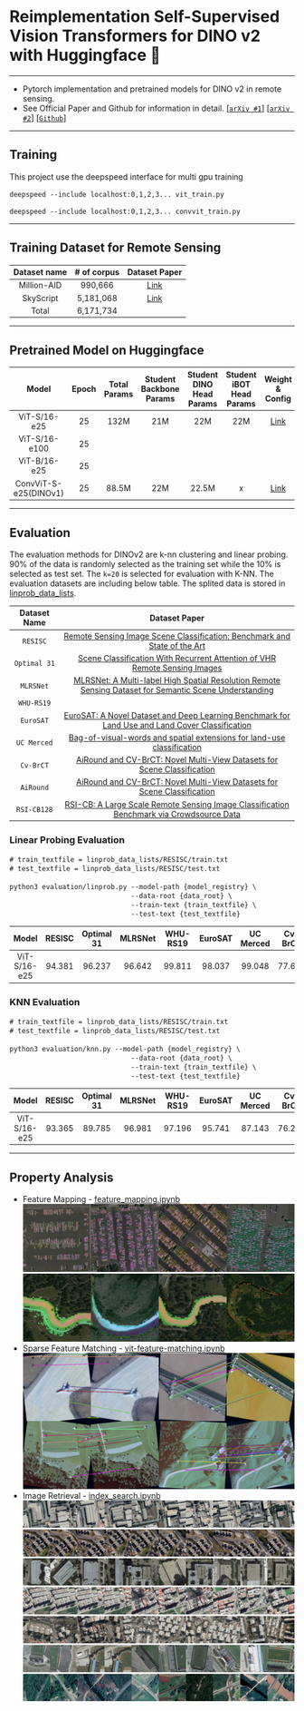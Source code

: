 # Reimplementation Self-Supervised Vision Transformers for DINO v2 with Huggingface 🤗
---
* Pytorch implementation and pretrained models for DINO v2 in remote sensing.
* See Official Paper and Github for information in detail.
[[`arXiv #1`]](https://arxiv.org/abs/2304.07193)
[[`arXiv #2`]](https://arxiv.org/abs/2309.16588)
[[`Github`]](https://github.com/facebookresearch/dinov2)

---
## Training

This project use the deepspeed interface for multi gpu training
```
deepspeed --include localhost:0,1,2,3... vit_train.py
```
```
deepspeed --include localhost:0,1,2,3... convvit_train.py
```

---
## Training Dataset for Remote Sensing

| Dataset name | # of corpus | Dataset Paper |
| :-: | :-: | :-: |
| Million-AID | 990,666 | [Link](https://arxiv.org/abs/2006.12485) |
| SkyScript | 5,181,068 | [Link](https://arxiv.org/abs/2312.12856) |
| Total | 6,171,734 | |

---
## Pretrained Model on Huggingface
| Model | Epoch | Total Params | Student Backbone Params | Student DINO Head Params | Student iBOT Head Params | Weight & Config | Logs |
| :-: | :-: | :-: | :-: | :-: | :-: | :-: | :-: |
| ViT-S/16-e25 | 25 | 132M | 21M | 22M | 22M | [Link](https://huggingface.co/KevinCha/dinov2-vit-small-remote-sensing) | [logs](https://huggingface.co/KevinCha/dinov2-vit-small-remote-sensing/tensorboard) |
| ViT-S/16-e100 | 25 |  |  |  |  | | |
| ViT-B/16-e25 | 25 |  |  |  |  | | |
| ConvViT-S-e25(DINOv1) | 25 | 88.5M | 22M | 22.5M | x | [Link](https://huggingface.co/KevinCha/dinov2-conv-vit-small-remote-sensing) | [logs](https://huggingface.co/KevinCha/dinov2-conv-vit-small-remote-sensing/tensorboard) |

---

## Evaluation

The evaluation methods for DINOv2 are k-nn clustering and linear probing. 90% of the data is randomly selected as the training set while the 10% is selected as test set. The `k=20` is selected for evaluation with K-NN. The evaluation datasets are including below table. The splited data is stored in [linprob_data_lists](/linprob_data_lists).

| Dataset Name | Dataset Paper |
| :-: | :-: |
| `RESISC` | [Remote Sensing Image Scene Classification: Benchmark and State of the Art](https://arxiv.org/abs/1703.00121) |
|`Optimal 31` | [Scene Classification With Recurrent Attention of VHR Remote Sensing Images](https://ieeexplore.ieee.org/document/8454883) |
| `MLRSNet`| [MLRSNet: A Multi-label High Spatial Resolution Remote Sensing Dataset for Semantic Scene Understanding](https://arxiv.org/abs/2010.00243) |
| `WHU-RS19` |  |
| `EuroSAT` | [EuroSAT: A Novel Dataset and Deep Learning Benchmark for Land Use and Land Cover Classification](https://arxiv.org/abs/1709.00029) |
| `UC Merced` | [Bag-of-visual-words and spatial extensions for land-use classification](https://dl.acm.org/doi/10.1145/1869790.1869829) |
| `Cv-BrCT` | [AiRound and CV-BrCT: Novel Multi-View Datasets for Scene Classification](https://arxiv.org/abs/2008.01133) |
| `AiRound`| [AiRound and CV-BrCT: Novel Multi-View Datasets for Scene Classification](https://arxiv.org/abs/2008.01133) |
|`RSI-CB128` | [RSI-CB: A Large Scale Remote Sensing Image Classification Benchmark via Crowdsource Data](https://arxiv.org/abs/1705.10450) |

### Linear Probing Evaluation

```
# train_textfile = linprob_data_lists/RESISC/train.txt
# test_textfile = linprob_data_lists/RESISC/test.txt

python3 evaluation/linprob.py --model-path {model_registry} \
                              --data-root {data_root} \
                              --train-text {train_textfile} \
                              --test-text {test_textfile}
```

| Model | RESISC | Optimal 31 | MLRSNet | WHU-RS19 | EuroSAT | UC Merced | Cv-BrCT | AiRound | RSI-CB128 |
| :-: | :-: | :-: | :-: | :-: | :-: | :-: | :-: | :-: | :-: |
| ViT-S/16-e25 | 94.381 | 96.237 | 96.642 | 99.811 | 98.037 | 99.048 | 77.613 | 78.644 | 99.593 |

### KNN Evaluation

```
# train_textfile = linprob_data_lists/RESISC/train.txt
# test_textfile = linprob_data_lists/RESISC/test.txt

python3 evaluation/knn.py --model-path {model_registry} \
                              --data-root {data_root} \
                              --train-text {train_textfile} \
                              --test-text {test_textfile}
```

| Model | RESISC | Optimal 31 | MLRSNet | WHU-RS19 | EuroSAT | UC Merced | Cv-BrCT | AiRound | RSI-CB128 |
| :-: | :-: | :-: | :-: | :-: | :-: | :-: | :-: | :-: | :-: |
| ViT-S/16-e25 | 93.365 | 89.785 | 96.981 | 97.196 | 95.741 | 87.143 | 76.208 | 77.881 | 98.943 |

---

## Property Analysis

* Feature Mapping - [feature_mapping.ipynb](/notebook/feature_mapping.ipynb)
![feature mapping1](/assets/feature_vis_1.png)
![feature mapping2](/assets/feature_vis_2.png)
* Sparse Feature Matching - [vit-feature-matching.ipynb](/notebook/vit-feature-matching.ipynb)
![sparse matching](/assets/sparse_matching.png)
* Image Retrieval - [index_search.ipynb](/notebook/index_search.ipynb)
![index search1](/assets/1.png)
![index search2](/assets/2.png)
![index search3](/assets/3.png)
![index search4](/assets/4.png)
![index search5](/assets/5.png)
![index search6](/assets/6.png)
![index search7](/assets/7.png)
